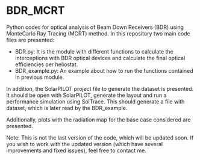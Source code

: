 # BDR_MCRT
Python codes for optical analysis of Beam Down Receivers (BDR) using MonteCarlo Ray Tracing (MCRT) method.
In this repository two main code files are presented:
  - BDR.py: It is the module with different functions to calculate the interceptions with BDR optical devices and calculate the final optical efficiencies per heliostat.
  - BDR_example.py: An example about how to run the functions contained in previous module.
 
In addition, the SolarPILOT project file to generate the dataset is presented. It should be open with SolarPILOT, generate the layout and run a performance simulation using SolTrace. This should generate a file with dataset, which is later read by the BDR_example.

Additionally, plots with the radiation map for the base case considered are presented.

Note: This is not the last version of the code, which will be updated soon. If you wish to work with the updated version (which have several improvements and fixed issues), feel free to contact me.
